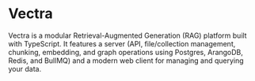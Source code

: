 # Vectra

Vectra is a modular Retrieval-Augmented Generation (RAG) platform built with TypeScript. It features a server (API, file/collection management, chunking, embedding, and graph operations using Postgres, ArangoDB, Redis, and BullMQ) and a modern web client for managing and querying your data.
